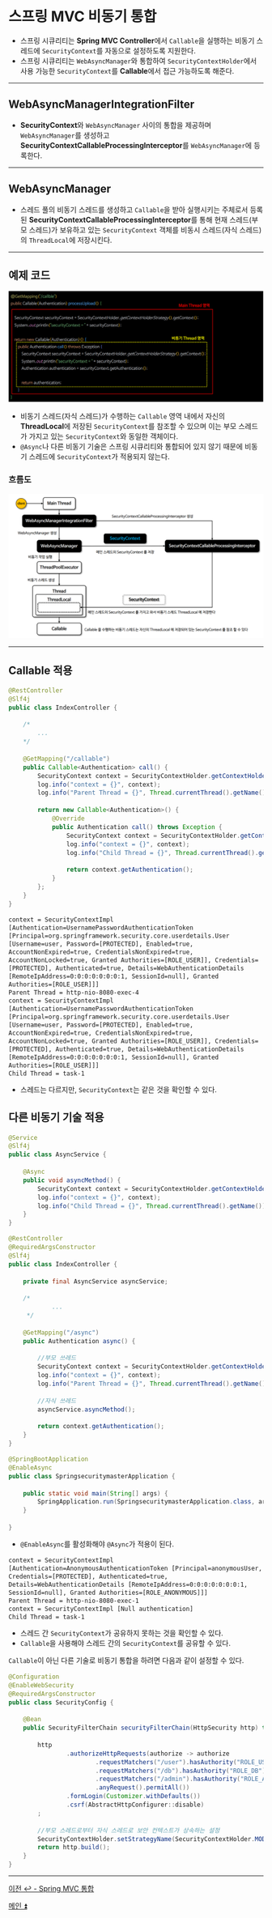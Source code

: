 # 스프링 MVC 비동기 통합

- 스프링 시큐리티는 **Spring MVC Controller**에서 `Callable`을 실행하는 비동기 스레드에 `SecurityContext`를 자동으로 설정하도록 지원한다.
- 스프링 시큐리티는 `WebAsyncManager`와 통합하여 `SecurityContextHolder`에서 사용 가능한 `SecurityContext`를 **Callable**에서 접근 가능하도록 해준다.

---

## WebAsyncManagerIntegrationFilter

- **SecurityContext**와 `WebAsyncManager` 사이의 통합을 제공하며 `WebAsyncManager`를 생성하고 **SecurityContextCallableProcessingInterceptor**를 `WebAsyncManager`에 등록한다.

---

## WebAsyncManager

- 스레드 풀의 비동기 스레드를 생성하고 `Callable`을 받아 실행시키는 주체로서 등록된 **SecurityContextCallableProcessingInterceptor**를 통해 현재 스레드(부모 스레드)가
    보유하고 있는 `SecurityContext` 객체를 비동시 스레드(자식 스레드)의 `ThreadLocal`에 저장시킨다.

---

## 예제 코드

![img_6.png](image/img_6.png)

- 비동기 스레드(자식 스레드)가 수행하는 `Callable` 영역 내에서 자신의 **ThreadLocal**에 저장된 `SecurityContext`를 참조할 수 있으며 이는 부모 스레드가 가지고 있는 `SecurityContext`와 동일한 객체이다.
- `@Async`나 다른 비동기 기술은 스프링 시큐리티와 통합되어 있지 않기 때문에 비동기 스레드에 `SecurityContext`가 적용되지 않는다.

### 흐름도

![img_7.png](image/img_7.png)

---

## Callable 적용

```java
@RestController
@Slf4j
public class IndexController {

    /*
        ...
    */

    @GetMapping("/callable")
    public Callable<Authentication> call() {
        SecurityContext context = SecurityContextHolder.getContextHolderStrategy().getContext();
        log.info("context = {}", context);
        log.info("Parent Thread = {}", Thread.currentThread().getName());

        return new Callable<Authentication>() {
            @Override
            public Authentication call() throws Exception {
                SecurityContext context = SecurityContextHolder.getContextHolderStrategy().getContext();
                log.info("context = {}", context);
                log.info("Child Thread = {}", Thread.currentThread().getName());

                return context.getAuthentication();
            }
        };
    }
}
```
```text
context = SecurityContextImpl [Authentication=UsernamePasswordAuthenticationToken [Principal=org.springframework.security.core.userdetails.User [Username=user, Password=[PROTECTED], Enabled=true, AccountNonExpired=true, CredentialsNonExpired=true, AccountNonLocked=true, Granted Authorities=[ROLE_USER]], Credentials=[PROTECTED], Authenticated=true, Details=WebAuthenticationDetails [RemoteIpAddress=0:0:0:0:0:0:0:1, SessionId=null], Granted Authorities=[ROLE_USER]]]
Parent Thread = http-nio-8080-exec-4
context = SecurityContextImpl [Authentication=UsernamePasswordAuthenticationToken [Principal=org.springframework.security.core.userdetails.User [Username=user, Password=[PROTECTED], Enabled=true, AccountNonExpired=true, CredentialsNonExpired=true, AccountNonLocked=true, Granted Authorities=[ROLE_USER]], Credentials=[PROTECTED], Authenticated=true, Details=WebAuthenticationDetails [RemoteIpAddress=0:0:0:0:0:0:0:1, SessionId=null], Granted Authorities=[ROLE_USER]]]
Child Thread = task-1
```

- 스레드는 다르지만, `SecurityContext`는 같은 것을 확인할 수 있다.

## 다른 비동기 기술 적용

```java
@Service
@Slf4j
public class AsyncService {

    @Async
    public void asyncMethod() {
        SecurityContext context = SecurityContextHolder.getContextHolderStrategy().getContext();
        log.info("context = {}", context);
        log.info("Child Thread = {}", Thread.currentThread().getName());
    }
}
```
```java
@RestController
@RequiredArgsConstructor
@Slf4j
public class IndexController {

    private final AsyncService asyncService;
    
    /*
            ...
     */

    @GetMapping("/async")
    public Authentication async() {

        //부모 쓰레드
        SecurityContext context = SecurityContextHolder.getContextHolderStrategy().getContext();
        log.info("context = {}", context);
        log.info("Parent Thread = {}", Thread.currentThread().getName());

        //자식 쓰레드
        asyncService.asyncMethod();

        return context.getAuthentication();
    }
}
```
```java
@SpringBootApplication
@EnableAsync
public class SpringsecuritymasterApplication {

    public static void main(String[] args) {
        SpringApplication.run(SpringsecuritymasterApplication.class, args);
    }

}
```

- `@EnableAsync`를 활성화해야 `@Async`가 적용이 된다.

```text
context = SecurityContextImpl [Authentication=AnonymousAuthenticationToken [Principal=anonymousUser, Credentials=[PROTECTED], Authenticated=true, Details=WebAuthenticationDetails [RemoteIpAddress=0:0:0:0:0:0:0:1, SessionId=null], Granted Authorities=[ROLE_ANONYMOUS]]]
Parent Thread = http-nio-8080-exec-1
context = SecurityContextImpl [Null authentication]
Child Thread = task-1
```

- 스레드 간 `SecurityContext`가 공유하지 못하는 것을 확인할 수 있다.
- `Callable`을 사용해야 스레드 간의 `SecurityContext`를 공유할 수 있다.

`Callable`이 아닌 다른 기술로 비동기 통합을 하려면 다음과 같이 설정할 수 있다.

```java
@Configuration
@EnableWebSecurity
@RequiredArgsConstructor
public class SecurityConfig {

    @Bean
    public SecurityFilterChain securityFilterChain(HttpSecurity http) throws Exception {

        http
                .authorizeHttpRequests(authorize -> authorize
                        .requestMatchers("/user").hasAuthority("ROLE_USER")
                        .requestMatchers("/db").hasAuthority("ROLE_DB")
                        .requestMatchers("/admin").hasAuthority("ROLE_ADMIN")
                        .anyRequest().permitAll())
                .formLogin(Customizer.withDefaults())
                .csrf(AbstractHttpConfigurer::disable)
        ;

        //부모 스레드로부터 자식 스레드로 보안 컨텍스트가 상속하는 설정
        SecurityContextHolder.setStrategyName(SecurityContextHolder.MODE_INHERITABLETHREADLOCAL);
        return http.build();
    }
}
```

---

[이전 ↩️ - Spring MVC 통합](https://github.com/genesis12345678/TIL/blob/main/Spring/security/security/Integration/SpringMVC.md)

[메인 ⏫](https://github.com/genesis12345678/TIL/blob/main/Spring/security/security/main.md)